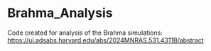 # Brahma_Analysis
Code created for analysis of the Brahma simulations: https://ui.adsabs.harvard.edu/abs/2024MNRAS.531.4311B/abstract
